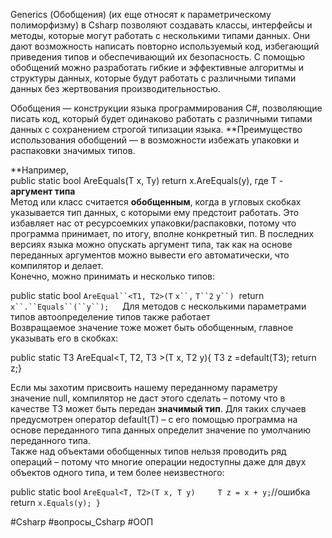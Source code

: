 Generics (Обобщения) (их еще относят к параметрическому полиморфизму) в Csharp позволяют создавать классы, интерфейсы и методы, которые могут работать с несколькими типами данных.  Они дают возможность написать повторно используемый код, избегающий приведения типов и обеспечивающий их безопасность. С помощью обобщений можно разработать гибкие и эффективные алгоритмы и структуры данных, которые будут работать с различными типами данных без жертвования производительностью.

Обобщения — конструкции языка программирования C#, позволяющие писать код, который будет одинаково работать с различными типами данных с сохранением строгой типизации языка. **Преимущество использования обобщений — в возможности избежать упаковки и распаковки значимых типов.  

**Например,  
public static bool AreEquals<T>(T x, Ty) return x.AreEquals(y), где T - **аргумент типа**  
Метод или класс считается **обобщенным**, когда в угловых скобках указывается тип данных, с которыми ему предстоит работать. Это избавляет нас от ресурсоемких упаковки/распаковки, потому что программа принимает, по итогу, вполне конкретный тип. В последних версиях языка можно опускать аргумент типа, так как на основе переданных аргументов можно вывести его автоматически, что компилятор и делает.  
Конечно, можно принимать и несколько типов: 

public static bool `AreEqual``<T1, T2>(T` `x``,` `T``2` `y``)`  return `x``.``Equals``(``y``);   `Для методов с несколькими параметрами типов автоопределение типов также работает  
Возвращаемое значение тоже может быть обобщенным, главное указывать его в скобках:

public static T3 AreEqual<T, T2, T3 >(T x, T2 y){ T3 z =default(T3); return z;}

Если мы захотим присвоить нашему переданному параметру значение null, компилятор не даст этого сделать – потому что в качестве T3 может быть передан **значимый тип**. Для таких случаев предусмотрен оператор default(T) – с его помощью программа на основе переданного типа данных определит значение по умолчанию переданного типа.  
Также над объектами обобщенных типов нельзя проводить ряд операций – потому что многие операции недоступны даже для двух объектов одного типа, и тем более неизвестного:

public static bool `AreEqual<T, T2>(T x, T y)     T z = x + y;`//ошибка
  return `x.Equals(y); }`

#Csharp #вопросы_Csharp #ООП 
